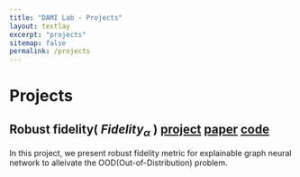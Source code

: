 ```yaml
---
title: "DAMI Lab - Projects"
layout: textlay
excerpt: "projects"
sitemap: false
permalink: /projects
---
```

# Projects

## Robust fidelity( $Fidelity_\alpha$ ) [project](https://trustai4s-lab.github.io/fid_a_project.html) [paper](https://openreview.net/pdf?id=up6hr4hIQH) [code](https://github.com/AslanDing/Fidelity) 
In this project, we present robust fidelity metric for explainable graph neural network to  alleivate the OOD(Out-of-Distribution) problem.

